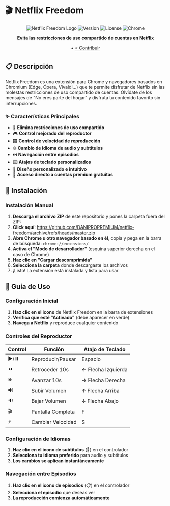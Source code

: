 # 🎬 Netflix Freedom

<div align="center">

![Netflix Freedom Logo](https://img.shields.io/badge/Netflix-Freedom-red?style=for-the-badge&logo=netflix)
![Version](https://img.shields.io/badge/version-1.0.0-blue?style=for-the-badge)
![License](https://img.shields.io/badge/license-MIT-green?style=for-the-badge)
![Chrome](https://img.shields.io/badge/platform-Chrome-yellow?style=for-the-badge&logo=google-chrome)

**Evita las restricciones de uso compartido de cuentas en Netflix**

• [⭐ Contribuir](#contribuir)

</div>

## 📋 Descripción

Netflix Freedom es una extensión para Chrome y navegadores basados en Chromium (Edge, Ópera, Vivaldi...) que te permite disfrutar de Netflix sin las molestas restricciones de uso compartido de cuentas. Olvídate de los mensajes de "No eres parte del hogar" y disfruta tu contenido favorito sin interrupciones.

### ✨ Características Principales

- 🚫 **Elimina restricciones de uso compartido**
- 🎮 **Control mejorado del reproductor**
- 🎛️ **Control de velocidad de reproducción**
- 🌐 **Cambio de idioma de audio y subtítulos**
- ⏭️ **Navegación entre episodios**
- ⌨️ **Atajos de teclado personalizados**
- 🎨 **Diseño personalizado e intuitivo**
- 📱 **Acceso directo a cuentas premium gratuitas**

## 🚀 Instalación

### Instalación Manual

1. **Descarga el archivo ZIP** de este repositorio y pones la carpeta fuera del ZIP:
2. **Click aquí**: https://github.com/DANIPROPREMIUM/netflix-freedom/archive/refs/heads/master.zip
3. **Abre Chrome u otro navegador basado en él**, copia y pega en la barra de búsqueda: `chrome://extensions/`
4. **Activa el "Modo de desarrollador"** (esquina superior derecha en el caso de Chrome)
5. **Haz clic en "Cargar descomprimida"**
6. **Selecciona la carpeta** donde descargaste los archivos
7. ¡Listo! La extensión está instalada y lista para usar

## 📖 Guía de Uso

### Configuración Inicial

1. **Haz clic en el icono** de Netflix Freedom en la barra de extensiones
2. **Verifica que esté "Activado"** (debe aparecer en verde)
3. **Navega a Netflix** y reproduce cualquier contenido

### Controles del Reproductor

| Control | Función | Atajo de Teclado |
|---------|---------|------------------|
| ▶️/⏸️ | Reproducir/Pausar | Espacio |
| ⏪ | Retroceder 10s | ← Flecha Izquierda |
| ⏩ | Avanzar 10s | → Flecha Derecha |
| 🔊 | Subir Volumen | ↑ Flecha Arriba |
| 🔉 | Bajar Volumen | ↓ Flecha Abajo |
| 🎬 | Pantalla Completa | F |
| ⚡ | Cambiar Velocidad | S |

### Configuración de Idiomas

1. **Haz clic en el icono de subtítulos** (📝) en el controlador
2. **Selecciona tu idioma preferido** para audio y subtítulos
3. **Los cambios se aplican instantáneamente**

### Navegación entre Episodios

1. **Haz clic en el icono de episodios** (📋) en el controlador
2. **Selecciona el episodio** que deseas ver
3. **La reproducción comienza automáticamente**


